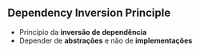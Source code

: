 ## Dependency Inversion Principle

- Princípio da **inversão de dependência**
- Depender de **abstrações** e não de **implementações**
